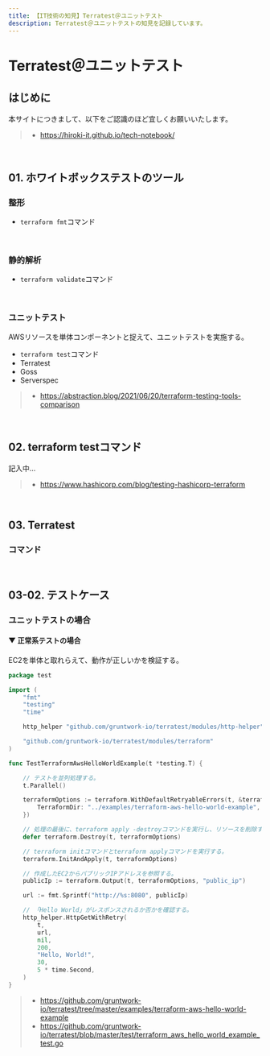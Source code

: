 ```yaml
---
title: 【IT技術の知見】Terratest＠ユニットテスト
description: Terratest＠ユニットテストの知見を記録しています。
---
```


# Terratest＠ユニットテスト

## はじめに

本サイトにつきまして、以下をご認識のほど宜しくお願いいたします。

> - https://hiroki-it.github.io/tech-notebook/

<br>

## 01. ホワイトボックステストのツール

### 整形

- `terraform fmt`コマンド

<br>

### 静的解析

- `terraform validate`コマンド

<br>

### ユニットテスト

AWSリソースを単体コンポーネントと捉えて、ユニットテストを実施する。

- `terraform test`コマンド
- Terratest
- Goss
- Serverspec

> - https://abstraction.blog/2021/06/20/terraform-testing-tools-comparison

<br>

## 02. terraform testコマンド

記入中...

> - https://www.hashicorp.com/blog/testing-hashicorp-terraform

<br>

## 03. Terratest

### コマンド

<br>

## 03-02. テストケース

### ユニットテストの場合

#### ▼ 正常系テストの場合

EC2を単体と取れらえて、動作が正しいかを検証する。

```go
package test

import (
	"fmt"
	"testing"
	"time"

	http_helper "github.com/gruntwork-io/terratest/modules/http-helper"

	"github.com/gruntwork-io/terratest/modules/terraform"
)

func TestTerraformAwsHelloWorldExample(t *testing.T) {

    // テストを並列処理する。
	t.Parallel()

	terraformOptions := terraform.WithDefaultRetryableErrors(t, &terraform.Options{
		TerraformDir: "../examples/terraform-aws-hello-world-example",
	})

    // 処理の最後に、terraform apply -destroyコマンドを実行し、リソースを削除する。
	defer terraform.Destroy(t, terraformOptions)

    // terraform initコマンドとterraform applyコマンドを実行する。
	terraform.InitAndApply(t, terraformOptions)

    // 作成したEC2からパブリックIPアドレスを参照する。
	publicIp := terraform.Output(t, terraformOptions, "public_ip")

	url := fmt.Sprintf("http://%s:8080", publicIp)

    // 「Hello World」がレスポンスされるか否かを確認する。
	http_helper.HttpGetWithRetry(
        t,
        url,
        nil,
        200,
        "Hello, World!",
        30,
        5 * time.Second,
    )
}
```

> - https://github.com/gruntwork-io/terratest/tree/master/examples/terraform-aws-hello-world-example
> - https://github.com/gruntwork-io/terratest/blob/master/test/terraform_aws_hello_world_example_test.go

<br>
